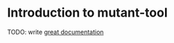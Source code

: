 # Introduction to mutant-tool

TODO: write [great documentation](http://jacobian.org/writing/what-to-write/)
